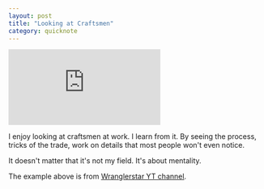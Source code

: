 ```yaml
---
layout: post
title: "Looking at Craftsmen"
category: quicknote
---
```


<div class="video fit-vid">
  <iframe src="https://www.youtube.com/embed/5tusreUDXUM" frameborder="0" allowfullscreen></iframe>
</div>

I enjoy looking at craftsmen at work.
I learn from it.
By seeing the process, tricks of the trade, work on details that most people won't even notice.

It doesn't matter that it's not my field. It's about mentality.

The example above is from [Wranglerstar YT channel](https://www.youtube.com/channel/UCMIjEnXruVHtvgSVf6TgfUg).
